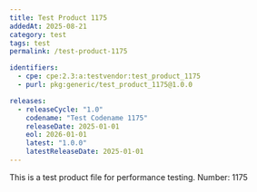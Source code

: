 ```yaml
---
title: Test Product 1175
addedAt: 2025-08-21
category: test
tags: test
permalink: /test-product-1175

identifiers:
  - cpe: cpe:2.3:a:testvendor:test_product_1175
  - purl: pkg:generic/test_product_1175@1.0.0

releases:
  - releaseCycle: "1.0"
    codename: "Test Codename 1175"
    releaseDate: 2025-01-01
    eol: 2026-01-01
    latest: "1.0.0"
    latestReleaseDate: 2025-01-01
---
```


This is a test product file for performance testing. Number: 1175
